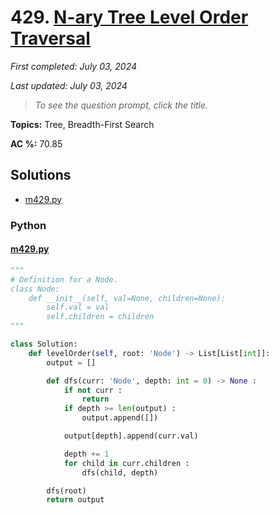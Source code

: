 # 429. [N-ary Tree Level Order Traversal](<https://leetcode.com/problems/n-ary-tree-level-order-traversal>)

*First completed: July 03, 2024*

*Last updated: July 03, 2024*


> *To see the question prompt, click the title.*

**Topics:** Tree, Breadth-First Search

**AC %:** 70.85


## Solutions

- [m429.py](<../my-submissions/m429.py>)
### Python
#### [m429.py](<../my-submissions/m429.py>)
```Python
"""
# Definition for a Node.
class Node:
    def __init__(self, val=None, children=None):
        self.val = val
        self.children = children
"""

class Solution:
    def levelOrder(self, root: 'Node') -> List[List[int]]:
        output = []

        def dfs(curr: 'Node', depth: int = 0) -> None :
            if not curr :
                return
            if depth >= len(output) :
                output.append([])

            output[depth].append(curr.val)

            depth += 1
            for child in curr.children :
                dfs(child, depth)

        dfs(root)
        return output
```

